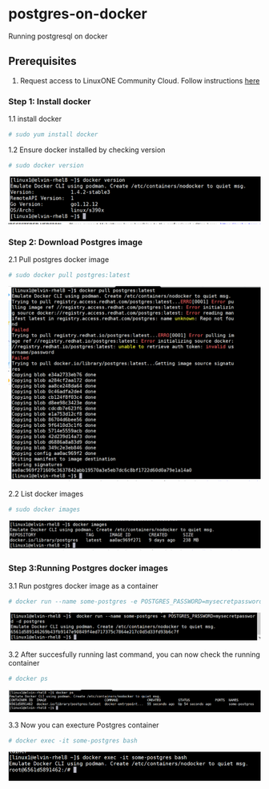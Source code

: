 # postgres-on-docker
Running postgresql on docker

## Prerequisites
 1. Request access to LinuxONE Community Cloud. Follow instructions [here](https://github.com/Elvin94/LinuxONE-OSS-CC)


  ### Step 1: Install docker
   
   1.1 install docker
   ```sh
   # sudo yum install docker 
   ```
  1.2 Ensure docker installed by checking version
   ```sh
   # sudo docker version
   ```
   ![alt text](images/docker_version.png "Check /data disk")
   
  ### Step 2: Download Postgres image
  2.1 Pull postgres docker image  
   ```sh
   # sudo docker pull postgres:latest
   ```
   ![alt text](images/docker-pull-postgres.png "Check /data disk")

  2.2 List docker images 
   ```sh
   # sudo docker images
   ```
   ![alt text](images/docker_images.png "Check /data disk")


### Step 3:Running Postgres docker images
  3.1 Run postgres docker image as a container 
   ```sh
   # docker run --name some-postgres -e POSTGRES_PASSWORD=mysecretpassword -d postgres
   ```
   ![alt text](images/docker_run.png "Check /data disk")

  3.2 After succesfully running last command, you can now check the running container 
   ```sh
   # docker ps
   ```
   ![alt text](images/docker_ps.png "Check /data disk")
   
   3.3 Now you can execture Postgres container 
   ```sh
   # docker exec -it some-postgres bash
   ```
   ![alt text](images/docker_exec.png "Check /data disk")
